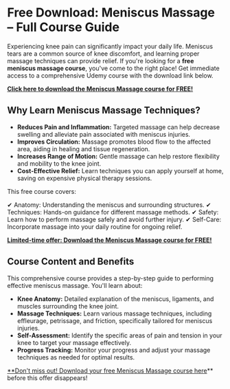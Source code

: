# Free Download: Meniscus Massage – Full Course Guide

Experiencing knee pain can significantly impact your daily life. Meniscus tears are a common source of knee discomfort, and learning proper massage techniques can provide relief. If you're looking for a **free meniscus massage course**, you've come to the right place! Get immediate access to a comprehensive Udemy course with the download link below.

[**Click here to download the Meniscus Massage course for FREE!**](https://udemywork.com/meniscus-massage)

## Why Learn Meniscus Massage Techniques?

*   **Reduces Pain and Inflammation:** Targeted massage can help decrease swelling and alleviate pain associated with meniscus injuries.
*   **Improves Circulation:** Massage promotes blood flow to the affected area, aiding in healing and tissue regeneration.
*   **Increases Range of Motion:** Gentle massage can help restore flexibility and mobility to the knee joint.
*   **Cost-Effective Relief:** Learn techniques you can apply yourself at home, saving on expensive physical therapy sessions.

This free course covers:

✔ Anatomy: Understanding the meniscus and surrounding structures.
✔ Techniques: Hands-on guidance for different massage methods.
✔ Safety: Learn how to perform massage safely and avoid further injury.
✔ Self-Care: Incorporate massage into your daily routine for ongoing relief.

[**Limited-time offer: Download the Meniscus Massage course for FREE!**](https://udemywork.com/meniscus-massage)

## Course Content and Benefits

This comprehensive course provides a step-by-step guide to performing effective meniscus massage. You'll learn about:

*   **Knee Anatomy:** Detailed explanation of the meniscus, ligaments, and muscles surrounding the knee joint.
*   **Massage Techniques:** Learn various massage techniques, including effleurage, petrissage, and friction, specifically tailored for meniscus injuries.
*   **Self-Assessment:** Identify the specific areas of pain and tension in your knee to target your massage effectively.
*   **Progress Tracking:** Monitor your progress and adjust your massage techniques as needed for optimal results.

[**Don't miss out! Download your free Meniscus Massage course here](https://udemywork.com/meniscus-massage)** before this offer disappears!
